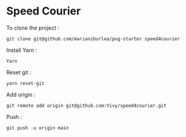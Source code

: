 # Speed Courier

To clone the project :

`git clone git@github.com/marianzburlea/pug-starter speed4courier`

Install Yarn :

`Yarn`

Reset git :

`yarn reset-git`

Add origin :

`git remote add origin git@github.com:Vivy/speed4courier.git`

Push :

`git push -u origin main`
